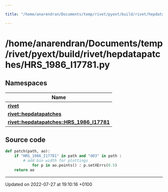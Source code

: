 ```yaml
---

title: "/home/anarendran/Documents/temp/rivet/pyext/build/rivet/hepdatapatches/HRS_1986_I17781.py"

---
```


# /home/anarendran/Documents/temp/rivet/pyext/build/rivet/hepdatapatches/HRS_1986_I17781.py



## Namespaces

| Name           |
| -------------- |
| **[rivet](http://example.org/namespaces/namespacerivet/)**  |
| **[rivet::hepdatapatches](http://example.org/namespaces/namespacerivet_1_1hepdatapatches/)**  |
| **[rivet::hepdatapatches::HRS_1986_I17781](http://example.org/namespaces/namespacerivet_1_1hepdatapatches_1_1hrs__1986__i17781/)**  |




## Source code

```python
def patch(path, ao):
    if "HRS_1986_I17781" in path and "d03" in path :
        # add bin width for plottings
            for p in ao.points() : p.setXErrs(0.5)
    return ao
```


-------------------------------

Updated on 2022-07-27 at 19:10:16 +0100
